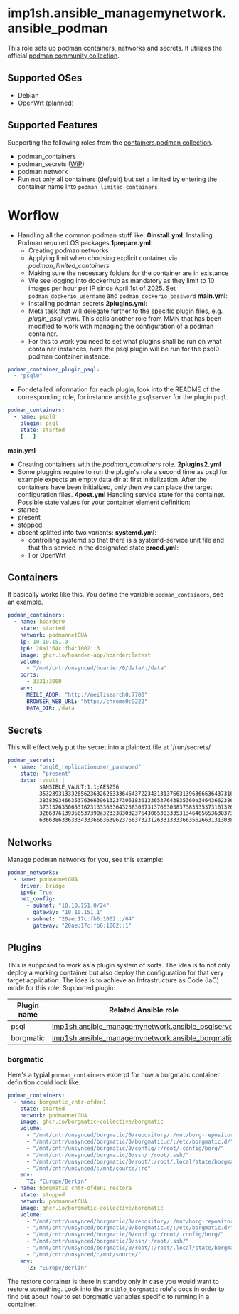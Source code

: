 # imp1sh.ansible_managemynetwork.ansible_podman
This role sets up podman containers, networks and secrets. It utilizes the official [podman community collection](https://docs.ansible.com/ansible/latest/collections/containers/podman/podman_container_module.html).

## Supported OSes
- Debian
- OpenWrt (planned)

## Supported Features
Supporting the following roles from the [containers.podman collection](https://galaxy.ansible.com/ui/repo/published/containers/podman/).
- podman_containers
- podman_secrets ([WiP](https://github.com/containers/ansible-podman-collections/issues/692))
- podman network
- Run not only all containers (default) but set a limited by entering the container name into `podman_limited_containers`

# Worflow
- Handling all the common podman stuff like:
**0install.yml**: Installing Podman required OS packages
**1prepare.yml**:
  - Creating podman networks
  - Applying limit when choosing explicit container via *podman_limited_containers*
  - Making sure the necessary folders for the container are in existance
  - We see logging into dockerhub as mandatory as they limit to 10 images per hour per IP since April 1st of 2025. Set `podman_dockerio_username` and `podman_dockerio_password`
**main.yml**:
  - Installing podman secrets
**2plugins.yml**:
  - Meta task that will delegate further to the specific plugin files, e.g. *plugin_psql.yaml*. This calls another role from MMN that has been modified to work with managing the configuration of a podman container.
  - For this to work you need to set what plugins shall be run on what container instances, here the psql plugin will be run for the psql0 podman container instance.
```yaml
podman_container_plugin_psql:
  - "psql0"
```
  - For detailed information for each plugin, look into the README of the corresponding role, for instance `ansible_psqlserver` for the plugin `psql`.
```yaml
podman_containers:
  - name: psql0 
    plugin: psql
    state: started
    [...]
```
**main.yml**
  - Creating containers with the *podman_containers* role.
**2plugins2.yml**
  - Some pluggins require to run the plugin's role a second time as psql for example expects an empty data dir at first initialization. After the containers have been initialized, only then we can place the target configuration files.
**4post.yml**
Handling service state for the container. Possible state values for your container element definition:
- started
- present
- stopped
- absent
splitted into two variants:
  **systemd.yml**:
    - controlling systemd so that there is a systemd-service unit file and that this service in the designated state
  **procd.yml**:
    - For OpenWrt

## Containers
It basically works like this. You define the variable `podman_containers`, see an example.
```yaml
podman_containers:
  - name: hoarder0
    state: started
    network: podmannetGUA
    ip: 10.10.151.3
    ip6: 20a1:64c:fb4:1002::3
    image: ghcr.io/hoarder-app/hoarder:latest
    volume:
      - "/mnt/cntr/unsynced/hoarder/0/data/:/data"
    ports:
      - 3331:3000
    env:
      MEILI_ADDR: "http://meilisearch0:7700"
      BROWSER_WEB_URL: "http://chrome0:9222"
      DATA_DIR: /data
```
## Secrets
This will effectively put the secret into a plaintext file at `/run/secrets/
```yaml
podman_secrets:
  - name: "psql0_replicationuser_password"
    state: "present"
    data: !vault |
          $ANSIBLE_VAULT;1.1;AES256
          35323931333265623632626333646437223431313766313963666364373163326132313738323035
          3838393466353763663961323730618361336537643835360a346436623866383865623730353031
          37313263306531623133363364323830373137663038373835353731613261346465616431373364
          3266376139356537390a323338303237643065303335313464656536383735643833623231366335
          636638633633343336663639623766373231263313333663562663131303865326162
```

## Networks
Manage podman networks for you, see this example:
```yaml
podman_networks:
  - name: podmannetGUA
    driver: bridge
    ipv6: True
    net_config:
      - subnet: "10.10.151.0/24"
        gateway: "10.10.151.1"
      - subnet: "20ae:17c:fb6:1002::/64"
        gateway: "20ae:17c:fb6:1002::1"
```

## Plugins
This is supposed to work as a plugin system of sorts. The idea is to not only deploy a working container but also deploy the configuration for that very target application. The idea is to achieve an Infrastructure as Code (IaC) mode for this role.
Supported plugin:

| Plugin name | Related Ansible role | Description |
| - | - | - |
| psql | [imp1sh.ansible_managemynetwork.ansible_psqlserver](https://github.com/imp1sh/ansible_managemynetwork/tree/main/roles/ansible_psqlserver) | |
| borgmatic | [imp1sh.ansible_managemynetwork.ansible_borgmatic](https://github.com/imp1sh/ansible_managemynetwork/tree/main/roles/ansible_borgmatic) | |

### borgmatic
Here's a typial `podman_containers` excerpt for how a borgmatic container definition could look like:

```yaml
podman_containers:
  - name: borgmatic_cntr-ofden1
    state: started
    network: podmannetGUA
    image: ghcr.io/borgmatic-collective/borgmatic
    volume:
      - "/mnt/cntr/unsynced/borgmatic/0/repository/:/mnt/borg-repository/"
      - "/mnt/cntr/unsynced/borgmatic/0/borgmatic.d/:/etc/borgmatic.d/"
      - "/mnt/cntr/unsynced/borgmatic/0/config/:/root/.config/borg/"
      - "/mnt/cntr/unsynced/borgmatic/0/ssh/:/root/.ssh/"
      - "/mnt/cntr/unsynced/borgmatic/0/root/:/root/.local/state/borgmatic/"
      - "/mnt/cntr/unsynced/:/mnt/source/:ro"
    env:
      TZ: "Europe/Berlin"
  - name: borgmatic_cntr-ofden1_restore
    state: stopped
    network: podmannetGUA
    image: ghcr.io/borgmatic-collective/borgmatic
    volume:
      - "/mnt/cntr/unsynced/borgmatic/0/repository/:/mnt/borg-repository/"
      - "/mnt/cntr/unsynced/borgmatic/0/borgmatic.d/:/etc/borgmatic.d/"
      - "/mnt/cntr/unsynced/borgmatic/0/config/:/root/.config/borg/"
      - "/mnt/cntr/unsynced/borgmatic/0/ssh/:/root/.ssh/"
      - "/mnt/cntr/unsynced/borgmatic/0/root/:/root/.local/state/borgmatic/"
      - "/mnt/cntr/unsynced/:/mnt/source/"
    env:
      TZ: "Europe/Berlin"
```
The restore container is there in standby only in case you would want to restore something.
Look into the `ansible_borgmatic` role's docs in order to find out about how to set borgmatic variables specific to running in a container.
